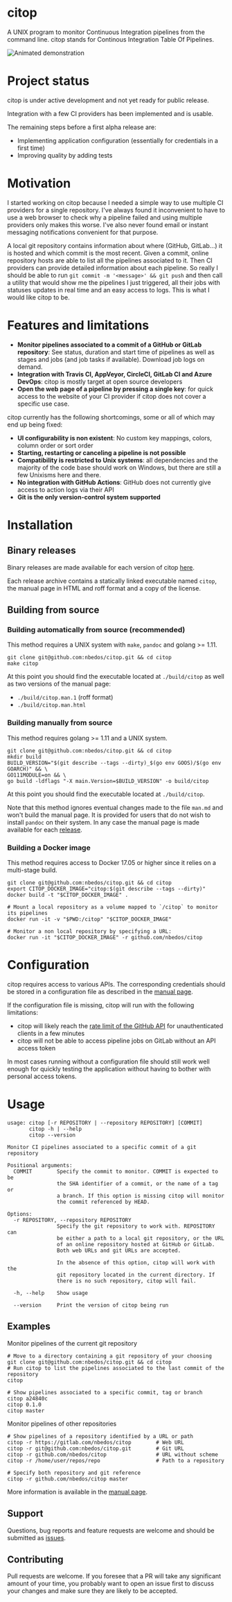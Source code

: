 # citop
A UNIX program to monitor Continuous Integration pipelines from the command line.
citop stands for Continous Integration Table Of Pipelines.

![Animated demonstration](demo.svg)

# Project status
citop is under active development and not yet ready for public release.

Integration with a few CI providers has been implemented and is usable.

The remaining steps before a first alpha release are:
* Implementing application configuration (essentially for credentials in a first time)
* Improving quality by adding tests

# Motivation
I started working on citop because I needed a simple way to use multiple CI providers for a single
repository. I've always found it inconvenient to have to use a web browser to check why a pipeline
failed and using multiple providers only makes this worse. I've also never found email or instant
messaging notifications convenient for that purpose.

A local git repository contains information about where (GitHub, GitLab...) it is hosted
 and which commit is the most recent. Given a commit, online repository hosts are able to list
all the pipelines associated to it. Then CI providers can provide detailed information about each
pipeline. So really I should be able to run `git commit -m '<message>' && git push` and then call a
utility that would show me the pipelines I just triggered, all their jobs with statuses updates in
real time and an easy access to logs. This is what I would like citop to be.

# Features and limitations
* **Monitor pipelines associated to a commit of a GitHub or GitLab repository**: See status, duration
and start time of pipelines as well as stages and jobs (and job tasks if available). Download job
logs on demand.
* **Integration with Travis CI, AppVeyor, CircleCI, GitLab CI and Azure DevOps**: citop is mostly
target at open source developers
* **Open the web page of a pipeline by pressing a single key**: for quick access to the website of
your CI provider if citop does not cover a specific use case.


citop currently has the following shortcomings, some or all of which may end up being fixed:
* **UI configurability is non existent**: No custom key mappings, colors, column order or sort order
* **Starting, restarting or canceling a pipeline is not possible**
* **Compatibility is restricted to Unix systems**: all dependencies and the majority of the code base
should work on Windows, but there are still a few Unixisms here and there.
* **No integration with GitHub Actions**: GitHub does not currently give access to action logs
via their API
* **Git is the only version-control system supported**

# Installation
## Binary releases
Binary releases are made available for each version of citop 
[here](https://github.com/nbedos/citop/releases).

Each release archive contains a statically linked executable named `citop`, the manual page
in HTML and roff format and a copy of the license. 

## Building from source
### Building automatically from source (recommended)
This method requires a UNIX system with `make`, `pandoc` and golang >= 1.11.
```shell
git clone git@github.com:nbedos/citop.git && cd citop
make citop
```

At this point you should find the executable located at `./build/citop` as well as two versions
of the manual page:
* `./build/citop.man.1` (roff format)
* `./build/citop.man.html`

### Building manually from source
This method requires golang >= 1.11 and a UNIX system.
```shell
git clone git@github.com:nbedos/citop.git && cd citop
mkdir build
BUILD_VERSION="$(git describe --tags --dirty)_$(go env GOOS)/$(go env GOARCH)" && \
GO111MODULE=on && \
go build -ldflags "-X main.Version=$BUILD_VERSION" -o build/citop
```

At this point you should find the executable located at `./build/citop`.

Note that this method ignores eventual changes made to the file `man.md` and won't build the manual
page. It is provided for users that do not wish to install `pandoc` on their system. In any case
the manual page is made available for each [release](https://github.com/nbedos/citop/releases). 

### Building a Docker image
This method requires access to Docker 17.05 or higher since it relies on a multi-stage build.
```shell
git clone git@github.com:nbedos/citop.git && cd citop
export CITOP_DOCKER_IMAGE="citop:$(git describe --tags --dirty)"
docker build -t "$CITOP_DOCKER_IMAGE" .

# Mount a local repository as a volume mapped to `/citop` to monitor its pipelines 
docker run -it -v "$PWD:/citop" "$CITOP_DOCKER_IMAGE"

# Monitor a non local repository by specifying a URL:
docker run -it "$CITOP_DOCKER_IMAGE" -r github.com/nbedos/citop
```

# Configuration
citop requires access to various APIs. The corresponding credentials should be stored in a
configuration file as described in the [manual page](https://nbedos.github.io/citop/citop.man).

If the configuration file is missing, citop will run with the following limitations:
* citop will likely reach the [rate limit of the GitHub API](https://developer.github.com/v3/#rate-limiting)
for unauthenticated clients in a few minutes
* citop will not be able to access pipeline jobs on GitLab without an API access token
    
In most cases running without a configuration file should still work well enough for quickly
testing the application without having to bother with personal access tokens.

# Usage
```
usage: citop [-r REPOSITORY | --repository REPOSITORY] [COMMIT]
       citop -h | --help
       citop --version

Monitor CI pipelines associated to a specific commit of a git repository

Positional arguments:
  COMMIT        Specify the commit to monitor. COMMIT is expected to be
                the SHA identifier of a commit, or the name of a tag or
                a branch. If this option is missing citop will monitor
                the commit referenced by HEAD.

Options:
  -r REPOSITORY, --repository REPOSITORY
                Specify the git repository to work with. REPOSITORY can
                be either a path to a local git repository, or the URL
                of an online repository hosted at GitHub or GitLab.
                Both web URLs and git URLs are accepted.

                In the absence of this option, citop will work with the
                git repository located in the current directory. If
                there is no such repository, citop will fail.

  -h, --help    Show usage

  --version     Print the version of citop being run
```

## Examples
Monitor pipelines of the current git repository
```shell
# Move to a directory containing a git repository of your choosing
git clone git@github.com:nbedos/citop.git && cd citop
# Run citop to list the pipelines associated to the last commit of the repository 
citop

# Show pipelines associated to a specific commit, tag or branch
citop a24840c
citop 0.1.0
citop master
```

Monitor pipelines of other repositories
```shell
# Show pipelines of a repository identified by a URL or path
citop -r https://gitlab.com/nbedos/citop        # Web URL
citop -r git@github.com:nbedos/citop.git        # Git URL
citop -r github.com/nbedos/citop                # URL without scheme
citop -r /home/user/repos/repo                  # Path to a repository

# Specify both repository and git reference
citop -r github.com/nbedos/citop master
```

More information is available in the [manual page](https://nbedos.github.io/citop/citop.man).


## Support
Questions, bug reports and feature requests are welcome and should be submitted as
[issues](https://github.com/nbedos/citop/issues).

## Contributing
Pull requests are welcome. If you foresee that a PR will take any significant amount of your time,
you probably want to open an issue first to discuss your changes and make sure they are
likely to be accepted.
